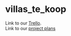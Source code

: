 # villas_te_koop
Link to our [Trello](https://trello.com/b/w4vjH2kk/villatekoop).  
Link to our [project plans](https://glrnl-my.sharepoint.com/:w:/g/personal/87266_glr_nl/EeW8Fz0OXmhLscy1e-eJdvoBl4XkCPH1zFHIaaDZByhM-Q?e=ImO8kJ)
